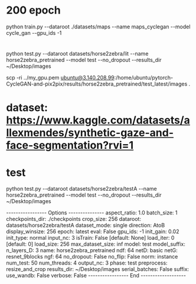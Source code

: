 # 200 epoch
python train.py --dataroot ./datasets/maps --name maps_cyclegan --model cycle_gan --gpu_ids -1

#
python test.py --dataroot datasets/horse2zebra/lit --name horse2zebra_pretrained --model test --no_dropout --results_dir ~/Desktop/images

scp -ri ../my_gpu.pem ubuntu@3.140.208.99:/home/ubuntu/pytorch-CycleGAN-and-pix2pix/results/horse2zebra_pretrained/test_latest/images .


# dataset: https://www.kaggle.com/datasets/allexmendes/synthetic-gaze-and-face-segmentation?rvi=1

# test
python test.py --dataroot datasets/horse2zebra/testA --name horse2zebra_pretrained --model test --no_dropout --results_dir ~/Desktop/images

----------------- Options ---------------
             aspect_ratio: 1.0
               batch_size: 1
          checkpoints_dir: ./checkpoints
                crop_size: 256
                 dataroot: datasets/horse2zebra/testA
             dataset_mode: single
                direction: AtoB
          display_winsize: 256
                    epoch: latest
                     eval: False
                  gpu_ids: -1
                init_gain: 0.02
                init_type: normal
                 input_nc: 3
                  isTrain: False                         	[default: None]
                load_iter: 0                             	[default: 0]
                load_size: 256
         max_dataset_size: inf
                    model: test
             model_suffix:
               n_layers_D: 3
                     name: horse2zebra_pretrained
                      ndf: 64
                     netD: basic
                     netG: resnet_9blocks
                      ngf: 64
               no_dropout: False
                  no_flip: False
                     norm: instance
                 num_test: 50
              num_threads: 4
                output_nc: 3
                    phase: test
               preprocess: resize_and_crop
              results_dir: ~/Desktop/images
           serial_batches: False
                   suffix:
                use_wandb: False
                  verbose: False
----------------- End -------------------



